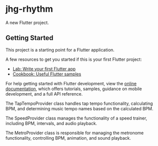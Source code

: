 # jhg-rhythm

A new Flutter project.

## Getting Started

This project is a starting point for a Flutter application.

A few resources to get you started if this is your first Flutter project:

- [Lab: Write your first Flutter app](https://docs.flutter.dev/get-started/codelab)
- [Cookbook: Useful Flutter samples](https://docs.flutter.dev/cookbook)

For help getting started with Flutter development, view the
[online documentation](https://docs.flutter.dev/), which offers tutorials,
samples, guidance on mobile development, and a full API reference.


The TapTempoProvider class handles tap tempo functionality, calculating BPM,
and determining music tempo names based on the calculated BPM.

The SpeedProvider class manages the functionality of a speed trainer,
including BPM, intervals, and audio playback.

The MetroProvider class is responsible for managing the metronome functionality,
controlling BPM, animation, and sound playback.